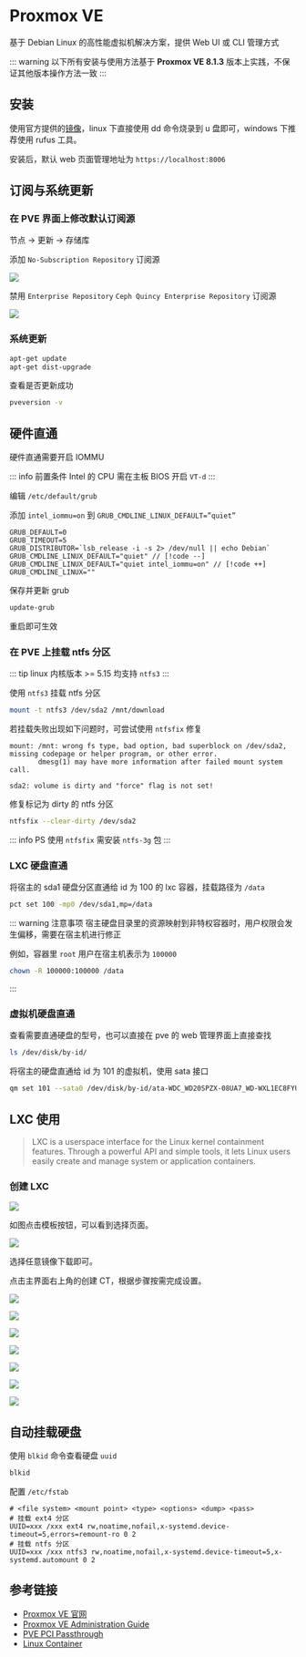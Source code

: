 # Proxmox VE

基于 Debian Linux 的高性能虚拟机解决方案，提供 Web UI 或 CLI 管理方式

::: warning
以下所有安装与使用方法基于 **Proxmox VE 8.1.3** 版本上实践，不保证其他版本操作方法一致
:::

## 安装

使用官方提供的[镜像](https://www.proxmox.com/en/downloads)，linux 下直接使用 dd 命令烧录到 u 盘即可，windows 下推荐使用 rufus 工具。

安装后，默认 web 页面管理地址为 `https://localhost:8006`

## 订阅与系统更新

### 在 PVE 界面上修改默认订阅源

节点 -> 更新 -> 存储库

添加 `No-Subscription Repository` 订阅源

![](/img/hypervisor/pve-no-subscription-repository.jpg)

禁用 `Enterprise Repository` `Ceph Quincy Enterprise Repository` 订阅源

![](/img/hypervisor/pve-disable-subscription-repository.jpg)

### 系统更新

```bash
apt-get update
apt-get dist-upgrade
```

查看是否更新成功

```bash
pveversion -v
```

## 硬件直通

硬件直通需要开启 IOMMU

::: info 前置条件
Intel 的 CPU 需在主板 BIOS 开启 `VT-d`
:::

编辑 `/etc/default/grub`

添加 `intel_iommu=on` 到 `GRUB_CMDLINE_LINUX_DEFAULT=”quiet”`

```text
GRUB_DEFAULT=0
GRUB_TIMEOUT=5
GRUB_DISTRIBUTOR=`lsb_release -i -s 2> /dev/null || echo Debian`
GRUB_CMDLINE_LINUX_DEFAULT="quiet" // [!code --]
GRUB_CMDLINE_LINUX_DEFAULT="quiet intel_iommu=on" // [!code ++]
GRUB_CMDLINE_LINUX=""
```

保存并更新 grub

```bash
update-grub
```

重启即可生效

### 在 PVE 上挂载 ntfs 分区

::: tip
linux 内核版本 >= 5.15 均支持 `ntfs3`
:::

使用 `ntfs3` 挂载 ntfs 分区

```bash
mount -t ntfs3 /dev/sda2 /mnt/download
```

若挂载失败出现如下问题时，可尝试使用 `ntfsfix` 修复

```
mount: /mnt: wrong fs type, bad option, bad superblock on /dev/sda2, missing codepage or helper program, or other error.
       dmesg(1) may have more information after failed mount system call.
```

```
sda2: volume is dirty and "force" flag is not set!
```

修复标记为 dirty 的 ntfs 分区

```bash
ntfsfix --clear-dirty /dev/sda2
```

::: info PS
使用 `ntfsfix` 需安装 `ntfs-3g` 包
:::

### LXC 硬盘直通

将宿主的 sda1 硬盘分区直通给 id 为 100 的 lxc 容器，挂载路径为 `/data`

```bash
pct set 100 -mp0 /dev/sda1,mp=/data
```

::: warning 注意事项
宿主硬盘目录里的资源映射到非特权容器时，用户权限会发生偏移，需要在宿主机进行修正

例如，容器里 `root` 用户在宿主机表示为 `100000`

```bash
chown -R 100000:100000 /data
```

:::

### 虚拟机硬盘直通

查看需要直通硬盘的型号，也可以直接在 pve 的 web 管理界面上直接查找

```bash
ls /dev/disk/by-id/
```

将宿主的硬盘直通给 id 为 101 的虚拟机，使用 sata 接口

```bash
qm set 101 --sata0 /dev/disk/by-id/ata-WDC_WD20SPZX-08UA7_WD-WXL1EC8FYULY
```

## LXC 使用

> LXC is a userspace interface for the Linux kernel containment features. Through a powerful API and simple tools, it lets Linux users easily create and manage system or application containers.

### 创建 LXC

![](/img/hypervisor/pve-1.jpg)

如图点击模板按钮，可以看到选择页面。

![](/img/hypervisor/pve-2.jpg)

选择任意镜像下载即可。

点击主界面右上角的创建 CT，根据步骤按需完成设置。

![](/img/hypervisor/pve-3.jpg)

![](/img/hypervisor/pve-4.jpg)

![](/img/hypervisor/pve-5.jpg)

![](/img/hypervisor/pve-6.jpg)

![](/img/hypervisor/pve-7.jpg)

![](/img/hypervisor/pve-8.jpg)

![](/img/hypervisor/pve-9.jpg)

## 自动挂载硬盘

使用 `blkid` 命令查看硬盘 `uuid`

```bash
blkid
```

配置 `/etc/fstab`

```
# <file system> <mount point> <type> <options> <dump> <pass>
# 挂载 ext4 分区
UUID=xxx /xxx ext4 rw,noatime,nofail,x-systemd.device-timeout=5,errors=remount-ro 0 2
# 挂载 ntfs 分区
UUID=xxx /xxx ntfs3 rw,noatime,nofail,x-systemd.device-timeout=5,x-systemd.automount 0 2
```

## 参考链接

- [Proxmox VE 官网](https://www.proxmox.com/)
- [Proxmox VE Administration Guide](https://pve.proxmox.com/pve-docs/pve-admin-guide.pdf)
- [PVE PCI Passthrough](https://pve.proxmox.com/wiki/PCI_Passthrough)
- [Linux Container](https://linuxcontainers.org/)
